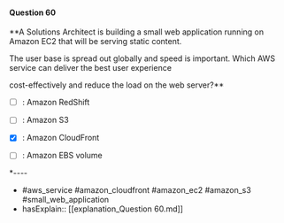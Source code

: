 #### Question  60

**A Solutions Architect is building a small web application running on Amazon EC2 that will be serving static content.

The user base is spread out globally and speed is important. Which AWS service can deliver the best user experience

cost-effectively and reduce the load on the web server?**

- [ ] :  Amazon RedShift

- [ ] :  Amazon S3

- [x] :  Amazon CloudFront

- [ ] :  Amazon EBS volume

*----

- #aws_service #amazon_cloudfront #amazon_ec2 #amazon_s3 #small_web_application
- hasExplain:: [[explanation_Question  60.md]]
